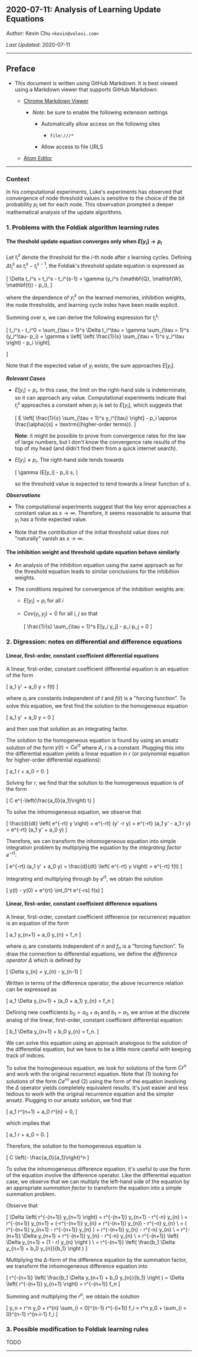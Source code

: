 2020-07-11: Analysis of Learning Update Equations
-------------------------------------------------

*Author*: Kevin Chu `<kevin@velexi.com>`

*Last Updated*: 2020-07-11

-------------------------------------------------------------------------------

Preface
-------

* This document is written using GitHub Markdown.  It is best viewed using a
  Markdown viewer that supports GitHub Markdown:

  * [Chrome Markdown Viewer][chrome-markdown-viewer]

    * _Note_: be sure to enable the following extension settings

      * Automatically allow access on the following sites
        * `file:///*`

      * Allow access to file URLS

  * [Atom Editor](https://atom.io/)

-------------------------------------------------------------------------------

### Context

In his computational experiments, Luke's experiments has observed that
convergence of node threshold values is sensitive to the choice of the bit
probability $p_i$ set for each node. This observation prompted a deeper
mathematical analysis of the update algorithms.

### 1. Problems with the Foldiak algorithm learning rules

#### The theshold update equation converges only when $E[y_i] \rightarrow p_i$

Let $t_i^s$ denote the threshold for the $i$-th node after $s$ learning cycles.
Defining $\Delta t_i^s$ as $t_i^s - t_i^{s-1}$, the Foldiak's threshold update
equation is expressed as

\[
  \Delta t_i^s = t_i^s - t_i^{s-1}
  = \gamma (y_i^s (\mathbf{Q}, \mathbf{W}, \mathbf{t}) - p_i),
\]

where the dependence of $y_i^s$ on the learned memories, inhibition weights,
the node thresholds, and learning cycle index have been made explicit.

Summing over $s$, we can derive the following expression for $t_i^s$:

\[
  t_i^s - t_i^0
  = \sum_{\tau = 1}^s \Delta t_i^\tau
  = \gamma \sum_{\tau = 1}^s (y_i^\tau- p_i)
  = \gamma s \left[ \left(
                      \frac{1}{s} \sum_{\tau = 1}^s y_i^\tau
                    \right)
                  - p_i
             \right].

\]

Note that if the expected value of $y_i$ exists, the sum approaches $E[y_i]$.

___Relevant Cases___

* $E[y_i] = p_i$. In this case, the limit on the right-hand side is
  indeterminate, so it can approach any value. Computational experiments
  indicate that $t_i^s$ approaches a constant when $p_i$ is set to $E[y_i]$,
  which suggests that

  \[
    E \left[ \frac{1}{s} \sum_{\tau = 1}^s y_i^{\tau} \right] - p_i
    \approx \frac{\alpha}{s} + \textrm{(higher-order terms)}.
  \]

  __Note__: it might be possible to prove from convergence rates for the law
  of large numbers, but I don't know the convergence rate results of the top
  of my head (and didn't find them from a quick internet search).

* $E[y_i] \ne p_i$. The right-hand side tends towards

  \[
    \gamma (E[y_i] - p_i) s,
  \]

  so the threshold value is expected to tend towards a linear function of $s$.

___Observations___

* The computational experiments suggest that the key error approaches a
  constant value as $s \rightarrow \infty$. Therefore, it seems reasonable to
  assume that $y_i$ has a finite expected value.

* Note that the contribution of the initial threshold value does not
  "naturally" vanish as $s \rightarrow \infty$.

#### The inhibition weight and threshold update equation behave similarly

* An analysis of the inhibition equation using the same approach as for the
  threshold equation leads to similar conclusions for the inhibition weights.

* The conditions required for convergence of the inhibition weights are:

  * $E[y_i] = p_i$ for all $i$

  * $Cov(y_i, y_j) = 0$ for all $i$, $j$ so that

    \[
      \frac{1}{s} \sum_{\tau = 1}^s E[y_i y_j] - p_i p_j = 0
    \]

### 2. Digression: notes on differential and difference equations

#### Linear, first-order, constant coefficient differential equations

A linear, first-order, constant coefficient differential equation is an
equation of the form

\[
  a_1 y' + a_0 y = f(t)
\]

where $a_i$ are constants independent of $t$ and $f(t)$ is a "forcing
function". To solve this equation, we first find the solution to the
homogeneous equation

\[
  a_1 y' + a_0 y = 0
\]

and then use that solution as an integrating factor.

The solution to the homogeneous equation is found by using an ansatz solution
of the form $y(t) = C e^{r t}$ where $A$, $r$ is a constant. Plugging this
into the differential equation yields a linear equation in $r$ (or polynomial
equation for higher-order differential equations):

\[
  a_1 r + a_0 = 0.
\]

Solving for $r$, we find that the solution to the homogeneous equation is of
the form

\[
  C e^{-\left(\frac{a_0}{a_1}\right) t}
\]

To solve the inhomogeneous equation, we observe that

\[
  \frac{d}{dt} \left( e^{-rt} y \right)
  = e^{-rt} (y' -r y)
  = e^{-rt} (a_1 y' - a_1 r y)
  = e^{-rt} (a_1 y' + a_0 y)
\]

Therefore, we can transform the inhomogeneous equation into simple integration
problem by multiplying the equation by the _integrating factor_ $e^{-rt}$:

\[
  e^{-rt} (a_1 y' + a_0 y)
  = \frac{d}{dt} \left( e^{-rt} y \right)
  = e^{-rt} f(t)
\]

Integrating and multiplying through by $e^{rt}$, we obtain the solution

\[
  y(t) - y(0) = e^{rt} \int_0^t e^{-rs} f(s)
\]

#### Linear, first-order, constant coefficient difference equations

A linear, first-order, constant coefficient difference (or recurrence) equation
is an equation of the form

\[
  a_1 y_{n+1} + a_0 y_{n} = f_n
\]

where $a_i$ are constants independent of $n$ and $f_n$ is a "forcing
function". To draw the connection to differential equations, we define the
_difference operator_ $\Delta$ which is defined by

\[
  \Delta y_{n} = y_{n} - y_{n-1}
\]

Written in terms of the difference operator, the above recurrence relation can
be expressed as

\[
  a_1 \Delta y_{n+1} + (a_0 + a_1) y_{n} = f_n
\]

Defining new coefficients $b_0 = a_0 + a_1$ and $b_1 = a_1$, we arrive at the
discrete analog of the linear, first-order, constant coefficient differential
equation:

\[
  b_1 \Delta y_{n+1} + b_0 y_{n} = f_n.
\]

We can solve this equation using an approach analogous to the solution of the
differential equation, but we have to be a little more careful with keeping
track of indices.

To solve the homogeneous equation, we look for solutions of the form $C r^n$
and work with the original recurrenct equation. Note that (1) looking for
solutions of the form $C e^{rn}$ and (2) using the form of the equation
involving the $\Delta$ operator yields completely equivalent results. It's just
easier and less tedious to work with the original recurrence equation and the
simpler ansatz. Plugging in our ansatz solution, we find that

\[
  a_1 r^{n+1} + a_0 r^{n} = 0,
\]

which implies that

\[
  a_1 r + a_0 = 0.
\]

Therefore, the solution to the homogeneous equation is

\[
  C \left(- \frac{a_0}{a_1}\right)^n
\]

To solve the inhomogeneous difference equation, it's useful to use the
form of the equation involve the difference operator. Like the differential
equation case, we observe that we can multiply the left-hand side of the
equation by an appropriate _summation factor_ to transform the equation into
a simple summation problem.

Observe that

\[
  \Delta \left( r^{-(n+1)} y_{n+1} \right)
  = r^{-(n+1)} y_{n+1} - r^{-n} y_{n} \\
  =   r^{-(n+1)} y_{n+1}
    + (-r^{-(n+1)} y_{n} + r^{-(n+1)} y_{n})
    - r^{-n} y_{n} \\
  =   ( r^{-(n+1)} y_{n+1} - r^{-(n+1)} y_{n} )
    + r^{-(n+1)} y_{n} - r^{-n} y_{n} \\
  =   r^{-(n+1)} \Delta y_{n+1} + r^{-(n+1)} y_{n} - r^{-n} y_{n} \\
  =   r^{-(n+1)} \left( \Delta y_{n+1} + (1 - r) y_{n} \right ) \\
  =   r^{-(n+1)} \left( \frac{b_1 \Delta y_{n+1} + b_0 y_{n}}{b_1} \right )
\]

Multiplying the $\Delta$-form of the difference equation by the summation
factor, we transform the inhomogeneous difference equation into

\[
  r^{-(n+1)} \left( \frac{b_1 \Delta y_{n+1} + b_0 y_{n}}{b_1} \right )
  = \Delta \left( r^{-(n+1)} y_{n+1} \right)
  = r^{-(n+1)} f_n
\]

Summing and multiplying the $r^n$, we obtain the solution

\[
  y_n
  =   r^n y_0
    + r^{n} \sum_{i = 0}^{n-1} r^{-(i+1)} f_i
  =   r^n y_0
    + \sum_{i = 0}^{n-1} r^{n-i-1} f_i
\]

### 3. Possible modification to Foldiak learning rules

TODO

-------------------------------------------------------------------------------

[-----------------------------EXTERNAL LINKS-----------------------------]: #

[chrome-markdown-viewer]: https://chrome.google.com/webstore/detail/markdown-viewer/ckkdlimhmcjmikdlpkmbgfkaikojcbjk
